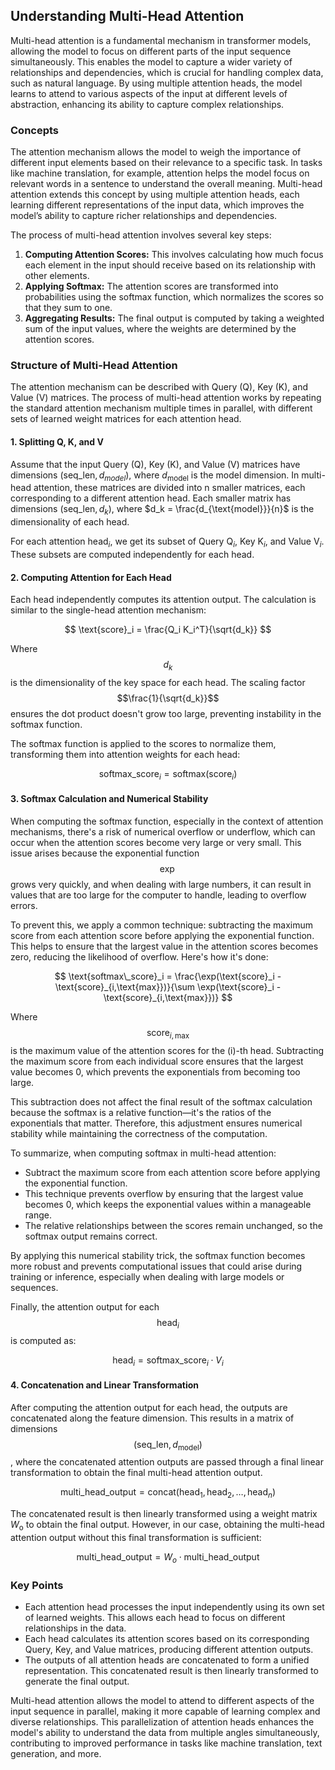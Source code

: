 ## Understanding Multi-Head Attention

Multi-head attention is a fundamental mechanism in transformer models, allowing the model to focus on different parts of the input sequence simultaneously. This enables the model to capture a wider variety of relationships and dependencies, which is crucial for handling complex data, such as natural language. By using multiple attention heads, the model learns to attend to various aspects of the input at different levels of abstraction, enhancing its ability to capture complex relationships.

### Concepts

The attention mechanism allows the model to weigh the importance of different input elements based on their relevance to a specific task. In tasks like machine translation, for example, attention helps the model focus on relevant words in a sentence to understand the overall meaning. Multi-head attention extends this concept by using multiple attention heads, each learning different representations of the input data, which improves the model’s ability to capture richer relationships and dependencies.

The process of multi-head attention involves several key steps:

1. **Computing Attention Scores:** This involves calculating how much focus each element in the input should receive based on its relationship with other elements.
2. **Applying Softmax:** The attention scores are transformed into probabilities using the softmax function, which normalizes the scores so that they sum to one.
3. **Aggregating Results:** The final output is computed by taking a weighted sum of the input values, where the weights are determined by the attention scores.

### Structure of Multi-Head Attention

The attention mechanism can be described with Query (Q), Key (K), and Value (V) matrices. The process of multi-head attention works by repeating the standard attention mechanism multiple times in parallel, with different sets of learned weight matrices for each attention head.

#### 1. Splitting Q, K, and V

Assume that the input Query (Q), Key (K), and Value (V) matrices have dimensions $(\text{seq\_len}, d_{model})$, where $d_{\text{model}}$ is the model dimension. In multi-head attention, these matrices are divided into n smaller matrices, each corresponding to a different attention head. Each smaller matrix has dimensions $(\text{seq\_len}, d_k)$, where $d_k = \frac{d_{\text{model}}}{n}$ is the dimensionality of each head.

For each attention $\text{head}_i$, we get its subset of Query $\text{Q}_i$, Key $\text{K}_i$, and Value $\text{V}_i$. These subsets are computed independently for each head.

#### 2. Computing Attention for Each Head

Each head independently computes its attention output. The calculation is similar to the single-head attention mechanism:

$$
\text{score}_i = \frac{Q_i K_i^T}{\sqrt{d_k}}
$$

Where $$d_k$$ is the dimensionality of the key space for each head. The scaling factor $$\frac{1}{\sqrt{d_k}}$$ ensures the dot product doesn't grow too large, preventing instability in the softmax function.

The softmax function is applied to the scores to normalize them, transforming them into attention weights for each head:

$$
\text{softmax\_score}_i = \text{softmax}(\text{score}_i)
$$

#### 3. Softmax Calculation and Numerical Stability

When computing the softmax function, especially in the context of attention mechanisms, there's a risk of numerical overflow or underflow, which can occur when the attention scores become very large or very small. This issue arises because the exponential function $$\exp$$ grows very quickly, and when dealing with large numbers, it can result in values that are too large for the computer to handle, leading to overflow errors.

To prevent this, we apply a common technique: subtracting the maximum score from each attention score before applying the exponential function. This helps to ensure that the largest value in the attention scores becomes zero, reducing the likelihood of overflow. Here's how it's done:

$$
\text{softmax\_score}_i = \frac{\exp(\text{score}_i - \text{score}_{i,\text{max}})}{\sum \exp(\text{score}_i - \text{score}_{i,\text{max}})}
$$

Where $$\text{score}_{i,\text{max}}$$ is the maximum value of the attention scores for the \(i\)-th head. Subtracting the maximum score from each individual score ensures that the largest value becomes 0, which prevents the exponentials from becoming too large.

This subtraction does not affect the final result of the softmax calculation because the softmax is a relative function—it's the ratios of the exponentials that matter. Therefore, this adjustment ensures numerical stability while maintaining the correctness of the computation.

To summarize, when computing softmax in multi-head attention:

- Subtract the maximum score from each attention score before applying the exponential function.
- This technique prevents overflow by ensuring that the largest value becomes 0, which keeps the exponential values within a manageable range.
- The relative relationships between the scores remain unchanged, so the softmax output remains correct.

By applying this numerical stability trick, the softmax function becomes more robust and prevents computational issues that could arise during training or inference, especially when dealing with large models or sequences.

Finally, the attention output for each $$\text{head}_i$$ is computed as:

$$
\text{head}_i = \text{softmax\_score}_i \cdot V_i
$$

#### 4. Concatenation and Linear Transformation

After computing the attention output for each head, the outputs are concatenated along the feature dimension. This results in a matrix of dimensions $$(\text{seq\_len}, d_{\text{model}})$$, where the concatenated attention outputs are passed through a final linear transformation to obtain the final multi-head attention output.

$$
\text{multi\_head\_output} = \text{concat}(\text{head}_1, \text{head}_2, \dots, \text{head}_n)
$$

The concatenated result is then linearly transformed using a weight matrix $W_{\text{o}}$ to obtain the final output. However, in our case, obtaining the multi-head attention output without this final transformation is sufficient:

$$
\text{multi\_head\_output} = W_o \cdot \text{multi\_head\_output}
$$

### Key Points

- Each attention head processes the input independently using its own set of learned weights. This allows each head to focus on different relationships in the data.
- Each head calculates its attention scores based on its corresponding Query, Key, and Value matrices, producing different attention outputs.
- The outputs of all attention heads are concatenated to form a unified representation. This concatenated result is then linearly transformed to generate the final output.

Multi-head attention allows the model to attend to different aspects of the input sequence in parallel, making it more capable of learning complex and diverse relationships. This parallelization of attention heads enhances the model's ability to understand the data from multiple angles simultaneously, contributing to improved performance in tasks like machine translation, text generation, and more.
